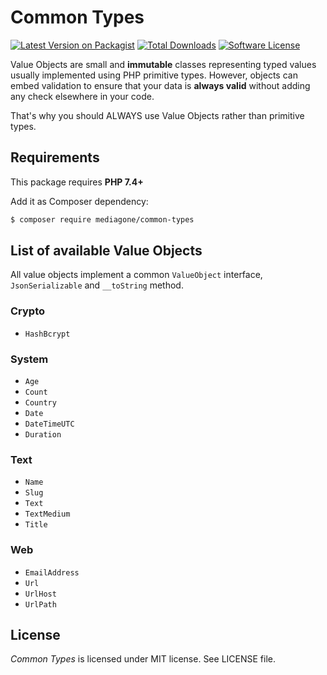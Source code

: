 # Common Types

[![Latest Version on Packagist][ico-version]][link-packagist]
[![Total Downloads][ico-downloads]][link-downloads]
[![Software License][ico-license]](LICENSE)

Value Objects are small and **immutable** classes representing typed values usually implemented using PHP primitive types. However, objects can embed validation to ensure that your data is **always valid** without adding any check elsewhere in your code.

That's why you should ALWAYS use Value Objects rather than primitive types.


## Requirements
This package requires **PHP 7.4+**

Add it as Composer dependency:
```sh
$ composer require mediagone/common-types
```


## List of available Value Objects

All value objects implement a common `ValueObject` interface, `JsonSerializable` and `__toString` method. 

### Crypto
- `HashBcrypt`

### System
- `Age`
- `Count`
- `Country`
- `Date`
- `DateTimeUTC`
- `Duration`

### Text
- `Name`
- `Slug`
- `Text`
- `TextMedium`
- `Title`

### Web
- `EmailAddress`
- `Url`
- `UrlHost`
- `UrlPath`


## License

_Common Types_ is licensed under MIT license. See LICENSE file.



[ico-version]: https://img.shields.io/packagist/v/mediagone/common-types.svg
[ico-downloads]: https://img.shields.io/packagist/dt/mediagone/common-types.svg
[ico-license]: https://img.shields.io/badge/license-MIT-brightgreen.svg

[link-packagist]: https://packagist.org/packages/mediagone/common-types
[link-downloads]: https://packagist.org/packages/mediagone/common-types
